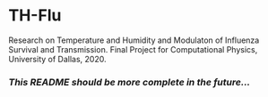 # TH-Flu
Research on Temperature and Humidity and Modulaton of Influenza Survival and Transmission. Final Project for Computational Physics, University of Dallas, 2020.

### *This README should be more complete in the future...*

